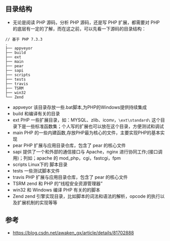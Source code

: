 ## 目录结构
* 无论是阅读 PHP 源码，分析 PHP 源码，还是写 PHP 扩展，都需要对 PHP 的底层有一定的了解，而在这之前，可以先看一下源码的目录结构：

```
// 基于 PHP 7.3.3
.
├── appveyor
├── build
├── ext
├── main
├── pear
├── sapi
├── scripts
├── tests
├── travis
├── TSRM
├── win32
└── Zend
```

- appveyor 该目录存放一些.bat脚本,为PHP的Windows提供持续集成
- build 和编译有关的目录
- ext PHP 一些扩展目录，如：MYSQL、zlib、iconv，`\ext\standard\` 这个目录下是一些标准函数集；个人写的扩展也可以放在这个目录，方便测试和调试
- main PHP 的一些内建函数,存放PHP最为核心的文件，主要实现PHP的基本实现
- pear PHP 扩展与应用目录仓库，包含了 pear 的核心文件
- sapi 提供了一个和外部的通信接口与 Apache，nginx 进行协同工作;(接口调用)；列如；apache 的 mod_php，cgi，fastcgi，fpm
- scripts Linux下的 脚本目录
- tests 一些测试脚本文件
- travis PHP 扩展与应用目录仓库，包含了 pear 的核心文件
- TSRM  zend 和 PHP 的“线程安全资源管理器”
- win32 和 Windows 编译 PHP 有关的的脚本
- Zend zend 引擎实现目录，比如脚本的词法和语法的解析，opcode 的执行以及扩展机制的实现等等

## 参考
* https://blog.csdn.net/awaken_gx/article/details/81702888
